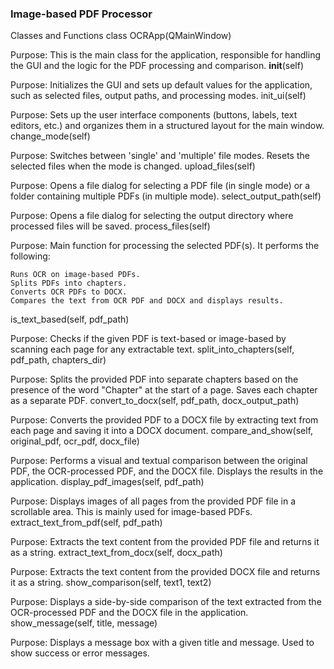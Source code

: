 ### Image-based PDF Processor

Classes and Functions
class OCRApp(QMainWindow)

Purpose: This is the main class for the application, responsible for handling the GUI and the logic for the PDF processing and comparison.
__init__(self)

Purpose: Initializes the GUI and sets up default values for the application, such as selected files, output paths, and processing modes.
init_ui(self)

Purpose: Sets up the user interface components (buttons, labels, text editors, etc.) and organizes them in a structured layout for the main window.
change_mode(self)

Purpose: Switches between 'single' and 'multiple' file modes. Resets the selected files when the mode is changed.
upload_files(self)

Purpose: Opens a file dialog for selecting a PDF file (in single mode) or a folder containing multiple PDFs (in multiple mode).
select_output_path(self)

Purpose: Opens a file dialog for selecting the output directory where processed files will be saved.
process_files(self)

Purpose: Main function for processing the selected PDF(s). It performs the following:

    Runs OCR on image-based PDFs.
    Splits PDFs into chapters.
    Converts OCR PDFs to DOCX.
    Compares the text from OCR PDF and DOCX and displays results.

is_text_based(self, pdf_path)

Purpose: Checks if the given PDF is text-based or image-based by scanning each page for any extractable text.
split_into_chapters(self, pdf_path, chapters_dir)

Purpose: Splits the provided PDF into separate chapters based on the presence of the word "Chapter" at the start of a page. Saves each chapter as a separate PDF.
convert_to_docx(self, pdf_path, docx_output_path)

Purpose: Converts the provided PDF to a DOCX file by extracting text from each page and saving it into a DOCX document.
compare_and_show(self, original_pdf, ocr_pdf, docx_file)

Purpose: Performs a visual and textual comparison between the original PDF, the OCR-processed PDF, and the DOCX file. Displays the results in the application.
display_pdf_images(self, pdf_path)

Purpose: Displays images of all pages from the provided PDF file in a scrollable area. This is mainly used for image-based PDFs.
extract_text_from_pdf(self, pdf_path)

Purpose: Extracts the text content from the provided PDF file and returns it as a string.
extract_text_from_docx(self, docx_path)

Purpose: Extracts the text content from the provided DOCX file and returns it as a string.
show_comparison(self, text1, text2)

Purpose: Displays a side-by-side comparison of the text extracted from the OCR-processed PDF and the DOCX file in the application.
show_message(self, title, message)

Purpose: Displays a message box with a given title and message. Used to show success or error messages.
